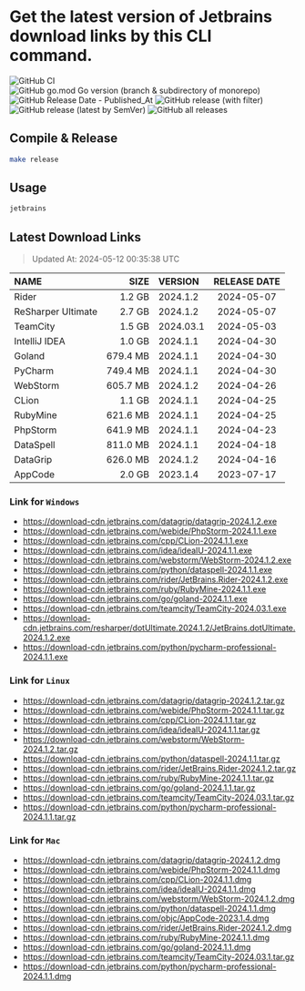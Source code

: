 # Get the latest version of Jetbrains download links by this CLI command.

![GitHub CI](https://github.com/designinlife/jetbrains/actions/workflows/ci.yml/badge.svg)
![GitHub go.mod Go version (branch & subdirectory of monorepo)](https://img.shields.io/github/go-mod/go-version/designinlife/jetbrains/master)
![GitHub Release Date - Published_At](https://img.shields.io/github/release-date/designinlife/jetbrains)
![GitHub release (with filter)](https://img.shields.io/github/v/release/designinlife/jetbrains)
![GitHub release (latest by SemVer)](https://img.shields.io/github/downloads/designinlife/jetbrains/v1.1.10/total)
![GitHub all releases](https://img.shields.io/github/downloads/designinlife/jetbrains/total)

## Compile & Release

```bash
make release
```

## Usage

```bash
jetbrains
```

## Latest Download Links

> Updated At: 2024-05-12 00:35:38 UTC

| NAME | SIZE | VERSION | RELEASE DATE |
| :-- | --: | :-- | :--: |
| Rider | 1.2 GB | 2024.1.2 | 2024-05-07 |
| ReSharper Ultimate | 2.7 GB | 2024.1.2 | 2024-05-07 |
| TeamCity | 1.5 GB | 2024.03.1 | 2024-05-03 |
| IntelliJ IDEA | 1.0 GB | 2024.1.1 | 2024-04-30 |
| Goland | 679.4 MB | 2024.1.1 | 2024-04-30 |
| PyCharm | 749.4 MB | 2024.1.1 | 2024-04-30 |
| WebStorm | 605.7 MB | 2024.1.2 | 2024-04-26 |
| CLion | 1.1 GB | 2024.1.1 | 2024-04-25 |
| RubyMine | 621.6 MB | 2024.1.1 | 2024-04-25 |
| PhpStorm | 641.9 MB | 2024.1.1 | 2024-04-23 |
| DataSpell | 811.0 MB | 2024.1.1 | 2024-04-18 |
| DataGrip | 626.0 MB | 2024.1.2 | 2024-04-16 |
| AppCode | 2.0 GB | 2023.1.4 | 2023-07-17 |

### Link for `Windows`

* <https://download-cdn.jetbrains.com/datagrip/datagrip-2024.1.2.exe>
* <https://download-cdn.jetbrains.com/webide/PhpStorm-2024.1.1.exe>
* <https://download-cdn.jetbrains.com/cpp/CLion-2024.1.1.exe>
* <https://download-cdn.jetbrains.com/idea/ideaIU-2024.1.1.exe>
* <https://download-cdn.jetbrains.com/webstorm/WebStorm-2024.1.2.exe>
* <https://download-cdn.jetbrains.com/python/dataspell-2024.1.1.exe>
* <https://download-cdn.jetbrains.com/rider/JetBrains.Rider-2024.1.2.exe>
* <https://download-cdn.jetbrains.com/ruby/RubyMine-2024.1.1.exe>
* <https://download-cdn.jetbrains.com/go/goland-2024.1.1.exe>
* <https://download-cdn.jetbrains.com/teamcity/TeamCity-2024.03.1.exe>
* <https://download-cdn.jetbrains.com/resharper/dotUltimate.2024.1.2/JetBrains.dotUltimate.2024.1.2.exe>
* <https://download-cdn.jetbrains.com/python/pycharm-professional-2024.1.1.exe>

### Link for `Linux`

* <https://download-cdn.jetbrains.com/datagrip/datagrip-2024.1.2.tar.gz>
* <https://download-cdn.jetbrains.com/webide/PhpStorm-2024.1.1.tar.gz>
* <https://download-cdn.jetbrains.com/cpp/CLion-2024.1.1.tar.gz>
* <https://download-cdn.jetbrains.com/idea/ideaIU-2024.1.1.tar.gz>
* <https://download-cdn.jetbrains.com/webstorm/WebStorm-2024.1.2.tar.gz>
* <https://download-cdn.jetbrains.com/python/dataspell-2024.1.1.tar.gz>
* <https://download-cdn.jetbrains.com/rider/JetBrains.Rider-2024.1.2.tar.gz>
* <https://download-cdn.jetbrains.com/ruby/RubyMine-2024.1.1.tar.gz>
* <https://download-cdn.jetbrains.com/go/goland-2024.1.1.tar.gz>
* <https://download-cdn.jetbrains.com/teamcity/TeamCity-2024.03.1.tar.gz>
* <https://download-cdn.jetbrains.com/python/pycharm-professional-2024.1.1.tar.gz>

### Link for `Mac`

* <https://download-cdn.jetbrains.com/datagrip/datagrip-2024.1.2.dmg>
* <https://download-cdn.jetbrains.com/webide/PhpStorm-2024.1.1.dmg>
* <https://download-cdn.jetbrains.com/cpp/CLion-2024.1.1.dmg>
* <https://download-cdn.jetbrains.com/idea/ideaIU-2024.1.1.dmg>
* <https://download-cdn.jetbrains.com/webstorm/WebStorm-2024.1.2.dmg>
* <https://download-cdn.jetbrains.com/python/dataspell-2024.1.1.dmg>
* <https://download-cdn.jetbrains.com/objc/AppCode-2023.1.4.dmg>
* <https://download-cdn.jetbrains.com/rider/JetBrains.Rider-2024.1.2.dmg>
* <https://download-cdn.jetbrains.com/ruby/RubyMine-2024.1.1.dmg>
* <https://download-cdn.jetbrains.com/go/goland-2024.1.1.dmg>
* <https://download-cdn.jetbrains.com/teamcity/TeamCity-2024.03.1.tar.gz>
* <https://download-cdn.jetbrains.com/python/pycharm-professional-2024.1.1.dmg>
